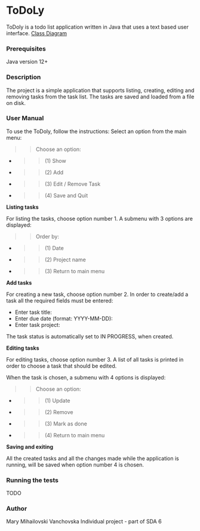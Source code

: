 # ToDoLy

ToDoly is a todo list application written in Java that uses a text based user interface. [Class Diagram](docs/ToDoLy-class-diagram.pdf)

### Prerequisites ###
Java version 12+

### Description ###
The project is a simple application that supports listing, creating, editing and removing tasks from the task list. The tasks are saved and loaded from a file on disk.

### User Manual ###
To use the ToDoly, follow the instructions:
Select an option from the main menu:
 >> Choose an option:
 * >> (1) Show 
 * >> (2) Add 
 * >> (3) Edit / Remove Task
 * >> (4) Save and Quit

**Listing tasks**

For listing the tasks, choose option number 1.
A submenu with 3 options are displayed:
 >> Order by: 
 * >> (1) Date 
 * >> (2) Project name
 * >> (3) Return to main menu

**Add tasks**

For creating a new task, choose option number 2. 
In order to create/add a task all the required fields must be entered:
* Enter task title:
* Enter due date (format: YYYY-MM-DD): 
* Enter task project: 

The task status is automatically set to IN PROGRESS, when created.

**Editing tasks**
   
For editing tasks, choose option number 3. 
A list of all tasks is printed in order to choose a task that should be edited. 

When the task is chosen, 
a submenu with 4 options is displayed:

 >> Choose an option:
 * >> (1) Update
 * >> (2) Remove
 * >> (3) Mark as done
 * >> (4) Return to main menu

**Saving and exiting**
   
All the created tasks and all the changes made while the application is running, will be saved when option number 4 is chosen.

### Running the tests ###
TODO

### Author ###
Mary Mihailovski Vanchovska Individual project - part of SDA 6
